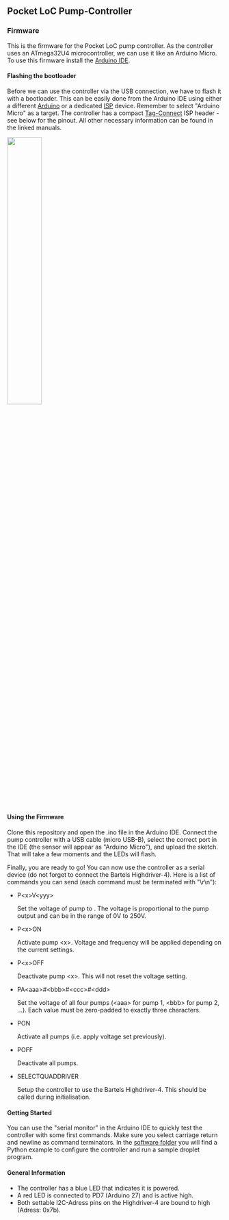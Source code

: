## Pocket LoC Pump-Controller

### Firmware
This is the firmware for the Pocket LoC pump controller. As the controller uses an ATmega32U4 microcontroller, we can use it like an Arduino Micro. To use this firmware install the [Arduino IDE](https://www.arduino.cc/en/software).

#### Flashing the bootloader
Before we can use the controller via the USB connection, we have to flash it with a bootloader. This can be easily done from the Arduino IDE using either a different [Arduino](https://docs.arduino.cc/built-in-examples/arduino-isp/ArduinoISP#the-bootloader) or a dedicated [ISP](https://docs.arduino.cc/hacking/software/Bootloader#burning-the-bootloader) device. Remember to select "Arduino Micro" as a target. The controller has a compact [Tag-Connect](https://www.tag-connect.com/product/tc2030-idc-nl-10-6-pin-plug-of-nails-spring-pin-cable-with-0-1-ribbon-connector-10-version) ISP header - see below for the pinout. All other necessary information can be found in the linked manuals.

<img src="https://github.com/Pocket-LoC/Pump-Controller/blob/main/Firmware/ISP%20Pinout.png" width="40%"/>

#### Using the Firmware
Clone this repository and open the .ino file in the Arduino IDE. Connect the pump controller with a USB cable (micro USB-B), select the correct port in the IDE (the sensor will appear as "Arduino Micro"), and upload the sketch. That will take a few moments and the LEDs will flash.

Finally, you are ready to go! You can now use the controller as a serial device (do not forget to connect the Bartels Highdriver-4). Here is a list of commands you can send (each command must be terminated with "\r\n"):

- P\<x>V\<yyy>

  Set the voltage of pump <x> to <yyy>. The voltage is proportional to the pump output and can be in the range of 0V to 250V.
  
- P\<x>ON

  Activate pump \<x>. Voltage and frequency will be applied depending on the current settings.
 
- P\<x>OFF

  Deactivate pump \<x>. This will not reset the voltage setting.
  
- PA\<aaa>#\<bbb>#\<ccc>#\<ddd>

  Set the voltage of all four pumps (\<aaa> for pump 1, \<bbb> for pump 2, ...). Each value must be zero-padded to exactly three characters.
  
- PON

  Activate all pumps (i.e. apply voltage set previously).
  
- POFF

  Deactivate all pumps.
  
- SELECTQUADDRIVER

  Setup the controller to use the Bartels Highdriver-4. This should be called during initialisation.

#### Getting Started
You can use the "serial monitor" in the Arduino IDE to quickly test the controller with some first commands. Make sure you select carriage return and newline as command terminators. In the [software folder](https://github.com/Pocket-LoC/Pump-Controller/tree/main/Software) you will find a Python example to configure the controller and run a sample droplet program.

#### General Information

- The controller has a blue LED that indicates it is powered.
- A red LED is connected to PD7 (Arduino 27) and is active high.
- Both settable I2C-Adress pins on the Highdriver-4 are bound to high (Adress: 0x7b).
